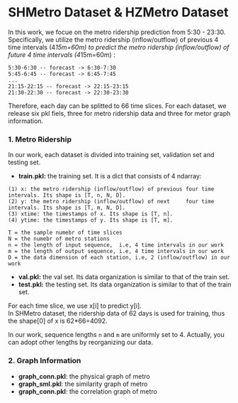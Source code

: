 # SHMetro Dataset & HZMetro Dataset 

In this work, we focue on the metro ridership prediction from 5:30 - 23:30. Specifically, we utilize the metro ridership (inflow/outflow) of previous 4 time intervals (4*15m=60m) to predict the metro ridership (inflow/outflow) of future 4 time intervals (4*15m=60m) : 
```
5:30-6:30 -- forecast -> 6:30-7:30
5:45-6:45 -- forecast -> 6:45-7:45
...
21:15-22:15 -- forecast -> 22:15-23:15
21:30-22:30 -- forecast -> 22:30-23:30
```
Therefore, each day can be splitted to 66 time slices. For each dataset, we release six pkl fiels, three for metro ridership data and three for metor graph information.
### 1. Metro Ridership
In our work, each dataset is divided into training set, validation set and testing set.

* **train.pkl:** the training set. It is a dict that consists of 4 ndarray: 
```
(1) x: the metro ridership (inflow/outflow) of previous four time intervals. Its shape is [T, n, N, D]. 
(2) y: the metro ridership (inflow/outflow) of next     four time intervals. Its shape is [T, m, N, D]. 
(3) xtime: the timestamps of x. Its shape is [T, n]. 
(4) ytime: the timestamps of y. Its shape is [T, m].

T = the sample numebr of time slices
N = the numebr of metro stations
n = the length of input sequence,  i.e, 4 time intervals in our work
m = the length of output sequence, i.e, 4 time intervals in our work
D = the data dimension of each station, i.e, 2 (inflow/outflow) in our work
```
* **val.pkl:**  the val set. Its data organization is similar to that of the train set.
* **test.pkl:** the testing set. Its data organization is similar to that of the train set.

For each time slice, we use x[i] to predict y[i].  
In SHMetro dataset, the ridership data of 62 days is used for training, thus the shape[0] of x is 62*66=4092.

In our work, sequence lengths ```n``` and ```m``` are uniformly set to 4. Actually, you can adopt other lengths by reorganizing our data.


### 2. Graph Information
* **graph_conn.pkl**: the physical graph of metro
* **graph_sml.pkl**: the similarity graph of metro  
* **graph_conn.pkl**: the correlation graph of metro

